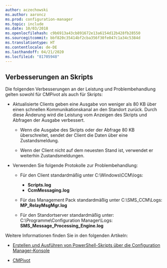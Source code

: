 ```yaml
---
author: aczechowski
ms.author: aaroncz
ms.prod: configuration-manager
ms.topic: include
ms.date: 10/03/2018
ms.openlocfilehash: c9b6913a43cb891672e13a6154d12b428fb28550
ms.sourcegitcommit: bbf820c35414bf2cba356f30fe047c1a34c5384d
ms.translationtype: HT
ms.contentlocale: de-DE
ms.lasthandoff: 04/21/2020
ms.locfileid: "81705948"
---
```

## <a name="improvements-to-scripts"></a><a name="bkmk_scripts"></a> Verbesserungen an Skripts
<!--1358239-->

Die folgenden Verbesserungen an der Leistung und Problembehandlung gelten sowohl für CMPivot als auch für Skripts:

- Aktualisierte Clients geben eine Ausgabe von weniger als 80 KB über einen schnellen Kommunikationskanal an den Standort zurück. Durch diese Änderung wird die Leistung vom Anzeigen des Skripts und Abfragen der Ausgabe verbessert.  

    - Wenn die Ausgabe des Skripts oder der Abfrage 80 KB überschreitet, sendet der Client die Daten über eine Zustandsmeldung.  

    - Wenn der Client nicht auf dem neuesten Stand ist, verwendet er weiterhin Zustandsmeldungen.  

- Verwenden Sie folgende Protokolle zur Problembehandlung:  

    - Für den Client standardmäßig unter C:\Windows\CCM\logs:  
        - **Scripts.log**  
        - **CcmMessaging.log**  

    - Für das Management Pack standardmäßig unter C:\SMS_CCM\Logs: **MP_RelayMsgMgr.log**  

    - Für den Standortserver standardmäßig unter: C:\Programme\Configuration Manager\Logs: **SMS_Message_Processing_Engine.log**  


Weitere Informationen finden Sie in den folgenden Artikeln:  

- [Erstellen und Ausführen von PowerShell-Skripts über die Configuration Manager-Konsole](../../../../apps/deploy-use/create-deploy-scripts.md)  

- [CMPivot](../../../servers/manage/cmpivot.md)  


